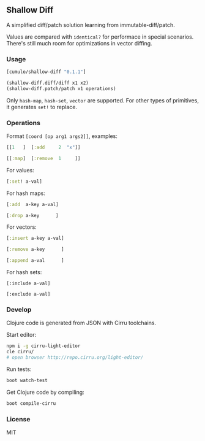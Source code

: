 
Shallow Diff
----

A simplified diff/patch solution learning from immutable-diff/patch.

Values are compared with `identical?` for performace in special scenarios.
There's still much room for optimizations in vector diffing.

### Usage

```clojure
[cumulo/shallow-diff "0.1.1"]
```

```clojure
(shallow-diff.diff/diff x1 x2)
(shallow-diff.patch/patch x1 operations)
```

Only `hash-map`, `hash-set`, `vector` are supported.
For other types of primitives, it generates `set!` to replace.

### Operations

Format `[coord [op arg1 args2]]`, examples:

```clojure
[[1   ]  [:add     2  "x"]]

[[:map]  [:remove  1     ]]
```

For values:

```clojure
[:set! a-val]
```

For hash maps:

```clojure
[:add  a-key a-val]

[:drop a-key      ]
```

For vectors:

```clojure
[:insert a-key a-val]

[:remove a-key      ]

[:append a-val      ]
```

For hash sets:

```cljure
[:include a-val]

[:exclude a-val]
```

### Develop

Clojure code is generated from JSON with Cirru toolchains.

Start editor:

```bash
npm i -g cirru-light-editor
cle cirru/
# open browser http://repo.cirru.org/light-editor/
```

Run tests:

```bash
boot watch-test
```

Get Clojure code by compiling:

```bash
boot compile-cirru
```

### License

MIT
